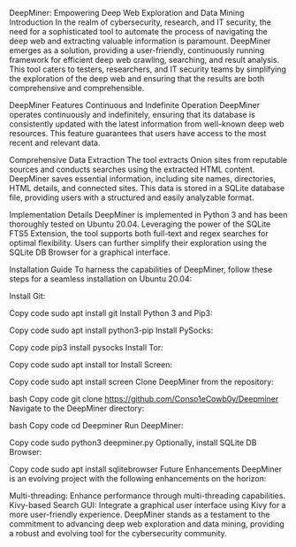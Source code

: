DeepMiner: Empowering Deep Web Exploration and Data Mining
Introduction
In the realm of cybersecurity, research, and IT security, the need for a sophisticated tool to automate the process of navigating the deep web and extracting valuable information is paramount. DeepMiner emerges as a solution, providing a user-friendly, continuously running framework for efficient deep web crawling, searching, and result analysis. This tool caters to testers, researchers, and IT security teams by simplifying the exploration of the deep web and ensuring that the results are both comprehensive and comprehensible.

DeepMiner Features
Continuous and Indefinite Operation
DeepMiner operates continuously and indefinitely, ensuring that its database is consistently updated with the latest information from well-known deep web resources. This feature guarantees that users have access to the most recent and relevant data.

Comprehensive Data Extraction
The tool extracts Onion sites from reputable sources and conducts searches using the extracted HTML content. DeepMiner saves essential information, including site names, directories, HTML details, and connected sites. This data is stored in a SQLite database file, providing users with a structured and easily analyzable format.

Implementation Details
DeepMiner is implemented in Python 3 and has been thoroughly tested on Ubuntu 20.04. Leveraging the power of the SQLite FTS5 Extension, the tool supports both full-text and regex searches for optimal flexibility. Users can further simplify their exploration using the SQLite DB Browser for a graphical interface.

Installation Guide
To harness the capabilities of DeepMiner, follow these steps for a seamless installation on Ubuntu 20.04:

Install Git:

Copy code
sudo apt install git
Install Python 3 and Pip3:

Copy code
sudo apt install python3-pip
Install PySocks:

Copy code
pip3 install pysocks
Install Tor:

Copy code
sudo apt install tor
Install Screen:

Copy code
sudo apt install screen
Clone DeepMiner from the repository:

bash
Copy code
git clone https://github.com/Conso1eCowb0y/Deepminer
Navigate to the DeepMiner directory:

bash
Copy code
cd Deepminer
Run DeepMiner:

Copy code
sudo python3 deepminer.py
Optionally, install SQLite DB Browser:

Copy code
sudo apt install sqlitebrowser
Future Enhancements
DeepMiner is an evolving project with the following enhancements on the horizon:

Multi-threading: Enhance performance through multi-threading capabilities.
Kivy-based Search GUI: Integrate a graphical user interface using Kivy for a more user-friendly experience.
DeepMiner stands as a testament to the commitment to advancing deep web exploration and data mining, providing a robust and evolving tool for the cybersecurity community.
